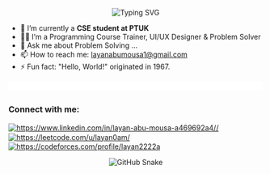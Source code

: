 <p align="center">
  <img src="https://readme-typing-svg.demolab.com?font=Kalam&weight=700&pause=1000&color=FF0099&center=true&width=435&lines=Hi+Guyys...;I'm+Layan+AbuMousa+✨;A+Passionate+Computer+Systems+Engineering+Student;" alt="Typing SVG" />


- 🔭 I’m currently a **CSE student at PTUK**
- 👩‍💻 I’m  a Programming Course Trainer, UI/UX Designer & Problem Solver 
- 💬 Ask me about Problem Solving ...
- 📫 How to reach me: layanabumousa1@gmail.com 
- ⚡ Fun fact: "Hello, World!" originated in 1967.

<img src="l.gif" width="1100px" height="20px">

<h3 align="left">Connect with me:</h3>
<p align="left">
<a href="https://www.linkedin.com/in/layan-abu-mousa-a469692a4//" target="blank"><img align="center" src="https://raw.githubusercontent.com/rahuldkjain/github-profile-readme-generator/master/src/images/icons/Social/linked-in-alt.svg" alt="https://www.linkedin.com/in/layan-abu-mousa-a469692a4//" height="30" width="40" /></a>
<a href="https://leetcode.com/u/layan0am/ target="blank"><img align="center" src="https://raw.githubusercontent.com/rahuldkjain/github-profile-readme-generator/master/src/images/icons/Social/leet-code.svg" alt="https://leetcode.com/u/layan0am/" height="30" width="40" /></a>
    <a href="https://codeforces.com/profile/layan2222a" target="blank"><img align="center" src="https://raw.githubusercontent.com/rahuldkjain/github-profile-readme-generator/master/src/images/icons/Social/codeforces.svg" alt="https://codeforces.com/profile/layan2222a" height="30" width="40" /></a>

<div align="center">
   <img alt="GitHub Snake" src="https://raw.githubusercontent.com/Layan-Abumousa/Layan-Abumousa/output/github-contribution-grid-snake.svg" />
</div>
<br/>
